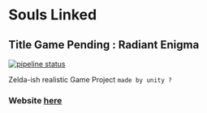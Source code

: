 # Souls Linked  

## Title Game Pending : Radiant Enigma

[![pipeline status](https://gitlab.com/eastern-legion/soulslinked/badges/master/pipeline.svg)](https://gitlab.com/eastern-legion/soulslinked/commits/master)

Zelda-ish realistic Game Project `made by unity ?`

### Website [here](https://eastern-legion.gitlab.io/soulslinked/)